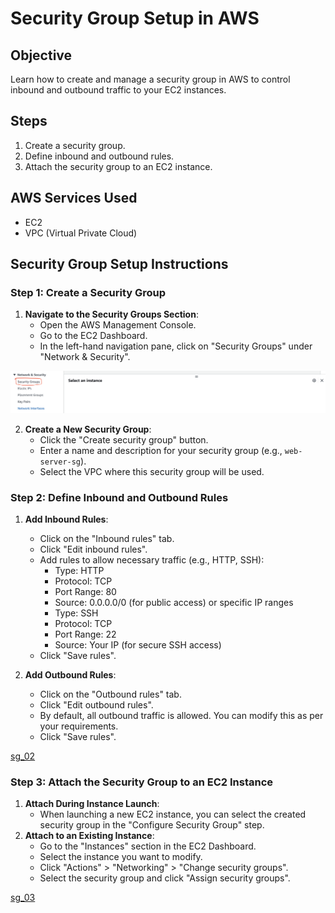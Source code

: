 # Security Group Setup in AWS

## Objective
Learn how to create and manage a security group in AWS to control inbound and outbound traffic to your EC2 instances.

## Steps
1. Create a security group.
2. Define inbound and outbound rules.
3. Attach the security group to an EC2 instance.

## AWS Services Used
- EC2
- VPC (Virtual Private Cloud)

## Security Group Setup Instructions

### Step 1: Create a Security Group

1. **Navigate to the Security Groups Section**:
   - Open the AWS Management Console.
   - Go to the EC2 Dashboard.
   - In the left-hand navigation pane, click on "Security Groups" under "Network & Security".

![sg_01](https://github.com/shiva-kumar-biru/aws_cloud/blob/main/projects/ec2-instance-management/docs/sg_01.png)


2. **Create a New Security Group**:
   - Click the "Create security group" button.
   - Enter a name and description for your security group (e.g., `web-server-sg`).
   - Select the VPC where this security group will be used.

### Step 2: Define Inbound and Outbound Rules
1. **Add Inbound Rules**:
   - Click on the "Inbound rules" tab.
   - Click "Edit inbound rules".
   - Add rules to allow necessary traffic (e.g., HTTP, SSH):
     - Type: HTTP
     - Protocol: TCP
     - Port Range: 80
     - Source: 0.0.0.0/0 (for public access) or specific IP ranges
     - Type: SSH
     - Protocol: TCP
     - Port Range: 22
     - Source: Your IP (for secure SSH access)
   - Click "Save rules".

2. **Add Outbound Rules**:
   - Click on the "Outbound rules" tab.
   - Click "Edit outbound rules".
   - By default, all outbound traffic is allowed. You can modify this as per your requirements.
   - Click "Save rules".

[sg_02](https://github.com/shiva-kumar-biru/aws_cloud/blob/main/projects/ec2-instance-management/docs/sg_02.png)



### Step 3: Attach the Security Group to an EC2 Instance
1. **Attach During Instance Launch**:
   - When launching a new EC2 instance, you can select the created security group in the "Configure Security Group" step.
2. **Attach to an Existing Instance**:
   - Go to the "Instances" section in the EC2 Dashboard.
   - Select the instance you want to modify.
   - Click "Actions" > "Networking" > "Change security groups".
   - Select the security group and click "Assign security groups".

[sg_03](https://github.com/shiva-kumar-biru/aws_cloud/blob/main/projects/ec2-instance-management/docs/sg_03.png)
